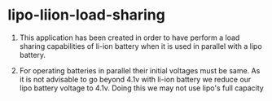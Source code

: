 # lipo-liion-load-sharing

1. This application has been created in order to have perform a load sharing capabilities of li-ion battery when it is used in parallel with a lipo battery.

2. For operating batteries in parallel their initial voltages must be same. As it is not advisable to go beyond 4.1v with li-ion battery we reduce our lipo battery voltage to 4.1v. Doing this we may not use lipo's full capacity

